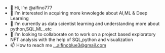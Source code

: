 - 👋 Hi, I’m @alfino777
- 👀 I’m interested in acquiring more knwolegde about AI,ML & Deep Learning
- 🌱 I’m currently as data scientist learning and understanding more about python,SQL,ML..etc
- 💞️ I’m looking to collaborate on to work on a project based exploratory NFT analysis with the help of SQL,python and visualization
- 📫 How to reach me ...alfinoblue3@gmail.com

<!---
alfino777/alfino777 is a ✨ special ✨ repository because its `README.md` (this file) appears on your GitHub profile.
You can click the Preview link to take a look at your changes.
--->
